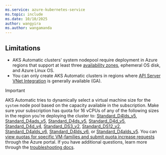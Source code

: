 ```yaml
---
ms.service: azure-kubernetes-service
ms.topic: include
ms.date: 10/10/2025
author: wangyira
ms.author: wangamanda
---
```

## Limitations

- AKS Automatic clusters' system nodepool require deployment in Azure regions that support at least three [availability zones](/azure/reliability/regions-list), ephemeral OS disk, and Azure Linux OS.
- You can only create AKS Automatic clusters in regions where [API Server VNet Integration](../api-server-vnet-integration.md#limited-availability) is generally available (GA).

> [!IMPORTANT]
> AKS Automatic tries to dynamically select a virtual machine size for the `system` node pool based on the capacity available in the subscription. Make sure your subscription has quota for 16 vCPUs of any of the following sizes in the region you're deploying the cluster to: [Standard_D4lds_v5](/azure/virtual-machines/sizes/general-purpose/dldsv5-series), [Standard_D4ads_v5](/azure/virtual-machines/sizes/general-purpose/dadsv5-series), [Standard_D4ds_v5](/azure/virtual-machines/sizes/general-purpose/ddv5-series), [Standard_D4d_v5](/azure/virtual-machines/sizes/general-purpose/ddv5-series), [Standard_D4d_v4](/azure/virtual-machines/sizes/general-purpose/dv4-series), [Standard_DS3_v2](/azure/virtual-machines/sizes/general-purpose/dsv3-series), [Standard_DS12_v2](/azure/virtual-machines/sizes/memory-optimized/dv2-dsv2-series-memory), [Standard_D4alds_v6](/azure/virtual-machines/sizes/general-purpose/daldsv6-series), [Standard_D4lds_v6](/azure/virtual-machines/sizes/general-purpose/dldsv6-series), or [Standard_D4alds_v5](/azure/virtual-machines/sizes/general-purpose/dldsv5-series). You can [view quotas for specific VM-families and submit quota increase requests](/azure/quotas/per-vm-quota-requests) through the Azure portal.
> If you have additional questions, learn more through the [troubleshooting docs](/troubleshoot/azure/azure-kubernetes/create-upgrade-delete/aks-automatic-troubleshoot/).